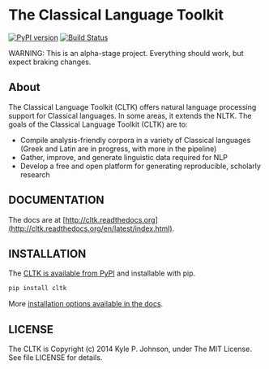 The Classical Language Toolkit
==============================
[![PyPI version](https://badge.fury.io/py/cltk.png)](http://badge.fury.io/py/cltk) [![Build Status](https://travis-ci.org/kylepjohnson/cltk.png?branch=master)](https://travis-ci.org/kylepjohnson/cltk)

WARNING: This is an alpha-stage project. Everything should work, but expect braking changes.

About 
-----
The Classical Language Toolkit (CLTK) offers natural language processing support for Classical languages. In some areas, it extends the NLTK. The goals of the Classical Language Toolkit (CLTK) are to:

*   Compile analysis-friendly corpora in a variety of Classical languages (Greek and Latin are in progress, with more in the pipeline)
*   Gather, improve, and generate linguistic data required for NLP
*   Develop a free and open platform for generating reproducible, scholarly research



DOCUMENTATION
----
The docs are at [http://cltk.readthedocs.org](http://cltk.readthedocs.org/en/latest/index.html).


INSTALLATION
------------

The [CLTK is available from PyPI](https://pypi.python.org/pypi/cltk) and installable with pip.

```bash
pip install cltk
```

More [installation options available in the docs](http://cltk.readthedocs.org/en/latest/installation.html).

LICENSE
-------
The CLTK is Copyright (c) 2014 Kyle P. Johnson, under The MIT License. See file LICENSE for details.
